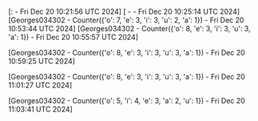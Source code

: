 
[:  - Fri Dec 20 10:21:56 UTC 2024]
[ -  - Fri Dec 20 10:25:14 UTC 2024]
[Georges034302 - Counter({'o': 7, 'e': 3, 'i': 3, 'u': 2, 'a': 1}) - Fri Dec 20 10:53:44 UTC 2024]
[Georges034302 - Counter({'o': 8, 'e': 3, 'i': 3, 'u': 3, 'a': 1}) - Fri Dec 20 10:55:57 UTC 2024]

[Georges034302 - Counter({'o': 8, 'e': 3, 'i': 3, 'u': 3, 'a': 1}) - Fri Dec 20 10:59:25 UTC 2024]

[Georges034302 - Counter({'o': 8, 'e': 3, 'i': 3, 'u': 3, 'a': 1}) - Fri Dec 20 11:01:27 UTC 2024]

[Georges034302 - Counter({'o': 5, 'i': 4, 'e': 3, 'a': 2, 'u': 1}) - Fri Dec 20 11:03:41 UTC 2024]

